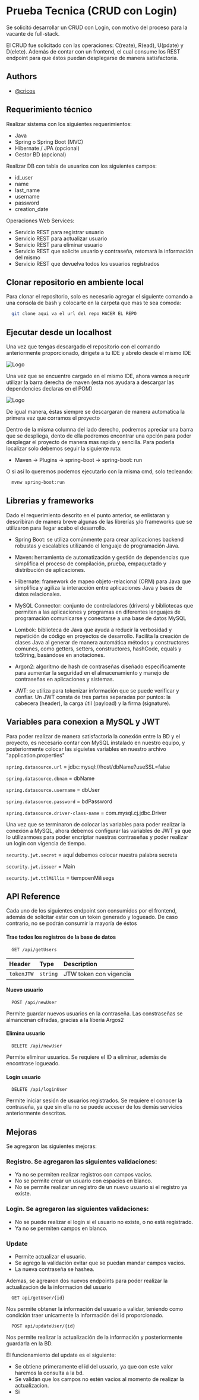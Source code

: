 
# Prueba Tecnica (CRUD con Login)

Se solicitó desarrollar un CRUD con Login, con motivo del proceso para la vacante de full-stack. 

El CRUD fue solicitado con las operaciones: C(reate), R(ead), U(pdate) y D(elete). Además de contar con un frontend, el cual consume los REST endpoint para que éstos puedan desplegarse de manera satisfactoria. 






## Authors

- [@cricos](https://github.com/cricros)
## Requerimiento técnico

Realizar sistema con los siguientes requerimientos:

-	Java
-	Spring o Spring Boot (MVC)
-	Hibernate / JPA (opcional)
-	Gestor BD (opcional)

Realizar DB con tabla de usuarios con los siguientes campos:

-	id_user
-	name
-	last_name
-	username
-	password
-	creation_date

Operaciones Web Services:

-	Servicio REST para registrar usuario
-	Servicio REST para actualizar usuario
-	Servicio REST para eliminar usuario
-	Servicio REST que solicite usuario y contraseña, retomará la información del mismo
-	Servicio REST que devuelva todos los usuarios registrados



## Clonar repositorio en ambiente local

Para clonar el repositorio, solo es necesario agregar el siguiente comando a una consola de bash y colocarte en la carpeta que mas te sea comoda: 

```bash
  git clone aqui va el url del repo HACER EL REPO
```


    





## Ejecutar desde un localhost

Una vez que tengas descargado el repositorio con el comando anteriormente proporcionado, dirigete a tu IDE y abrelo desde el mismo IDE 

![Logo](https://learn.microsoft.com/es-es/azure/spring-apps/media/quickstart/intellij-new-project.png)

Una vez que se encuentre cargado en el mismo IDE, ahora vamos a requrir utilizar la barra derecha de maven (esta nos ayudara a descargar las dependencies declaras en el POM)

![Logo](https://rdf4j.org/documentation/tutorials/images/eclipse-maven-deps.png)

De igual manera, éstas siempre se descargaran de manera automatica la primera vez que corramos el proyecto

Dentro de la misma columna del lado derecho, podremos apreciar una barra que se despliega, dento de ella podremos encontrar una opción para poder desplegar el proyecto de manera mas rapida y sencilla. Para poderla localizar solo debemos seguir la siguiente ruta: 

- Maven -> Plugins -> spring-boot -> spring-boot: run

O si así lo queremos podemos ejecutarlo con la misma cmd, solo tecleando: 

```bash
  mvnw spring-boot:run
```

## Librerias y frameworks 

Dado el requerimiento descrito en el punto anterior, se enlistaran y describiran de manera breve algunas de las librerías y/o frameworks que se utilizaron para llegar acabo el desarrollo. 

- Spring Boot: se utiliza comúnmente para crear aplicaciones backend robustas y escalables utilizando el lenguaje de programación Java.
- Maven:  herramienta de automatización y gestión de dependencias que simplifica el proceso de compilación, prueba, empaquetado y distribución de aplicaciones.
  
- Hibernate: framework de mapeo objeto-relacional (ORM) para Java que simplifica y agiliza la interacción entre aplicaciones Java y bases de datos relacionales.
    
- MySQL Connector: conjunto de controladores (drivers) y bibliotecas que permiten a las aplicaciones y programas en diferentes lenguajes de programación comunicarse y conectarse a una base de datos MySQL
- Lombok: biblioteca de Java que ayuda a reducir la verbosidad y repetición de código en proyectos de desarrollo. Facilita la creación de clases Java al generar de manera automática métodos y constructores comunes, como getters, setters, constructores, hashCode, equals y toString, basándose en anotaciones.
- Argon2: algoritmo de hash de contraseñas diseñado específicamente para aumentar la seguridad en el almacenamiento y manejo de contraseñas en aplicaciones y sistemas.
- JWT:  se utiliza para tokenizar información que se puede verificar y confiar. Un JWT consta de tres partes separadas por puntos: la cabecera (header), la carga útil (payload) y la firma (signature).



## Variables para conexion a MySQL y JWT

Para poder realizar de manera satisfactoria la conexión entre la BD y el proyecto, es necesario contar con MySQL instalado en nuestro equipo, y posteriormente colocar las siguietes variables en nuestro archivo "application.properties"

`spring.datasource.url` = jdbc:mysql://host/dbName?useSSL=false

`spring.datasource.dbnam` = dbName

`spring.datasource.username` = dbUser
  
`spring.datasource.password` = bdPassword

`spring.datasource.driver-class-name` = com.mysql.cj.jdbc.Driver

Una vez que se terminaron de colocar las variables para poder realizar la conexión a MySQL, ahora debemos configurar las variables de JWT ya que lo utilizarmoes para poder encriptar nuestras contraseñas y poder realizar un login con vigencia de tiempo. 


`security.jwt.secret` = aquí debemos colocar nuestra palabra secreta 

`security.jwt.issuer` = Main

`security.jwt.ttlMillis` = tiempoenMilisegs
  


## API Reference

Cada uno de los siguientes endpoint son consumidos por el frontend, además de solicitar estar con un token generado y logueado. De caso contrario, no se podrán consumir la mayoría de éstos

#### Trae todos los registros de la base de datos

```http
  GET /api/getUsers
```

| Header | Type     | Description                |
| :-------- | :------- | :------------------------- |
| `tokenJTW` | `string` | JTW token con vigencia|

#### Nuevo usuario

```http
  POST /api/newUser
```
Permite guardar nuevos usuarios en la contraseña. Las constraseñas se almancenan cifradas, gracias a la libería Argos2

#### Elimina usuario

```http
  DELETE /api/newUser
```
Permite eliminar usuarios. Se requiere el ID a eliminar, además de encontrase logueado. 

#### Login usuario

```http
  DELETE /api/loginUser
```
Permite iniciar sesión de usuarios registrados. Se requiere el conocer la contraseña, ya que sin ella no se puede acceser de los demás servicios anteriormente descritos. 



## Mejoras

Se agregaron las siguientes mejoras:  

### Registro. Se agregaron las siguientes validaciones:
- Ya no se permiten realizar registros con campos vacios. 
- No se permite crear un usuario con espacios en blanco. 
- No se permite realizar un registro de un nuevo usuario si el registro ya existe. 

### Login. Se agregaron las siguientes validaciones:
- No se puede realizar el login si el usuario no existe, o no está registrado. 
- Ya no se permiten campos en blanco.

### Update
- Permite actualizar el usuario. 
- Se agrego la validación evitar que se puedan mandar campos vacios. 
- La nueva contraseña se hashea. 

Ademas, se agrearon dos nuevos endpoints para poder realizar la actualizacion de la informacion del usuario

```http
  GET api/getUser/{id}
```

Nos permite obtener la información del usuario a validar, teniendo como condición traer unicamente la información del id proporcionado. 


```http
  POST api/updateUser/{id}
```
Nos permite realizar la actualización de la información y posteriormente guardarla en la BD. 

El funcionamiento del update es el siguiente: 

- Se obtiene primeramente el id del usuario, ya que con este valor haremos la consulta a la bd. 
- Se validan que los campos no estén vacios al momento de realizar la actualizacion. 
- Si 
